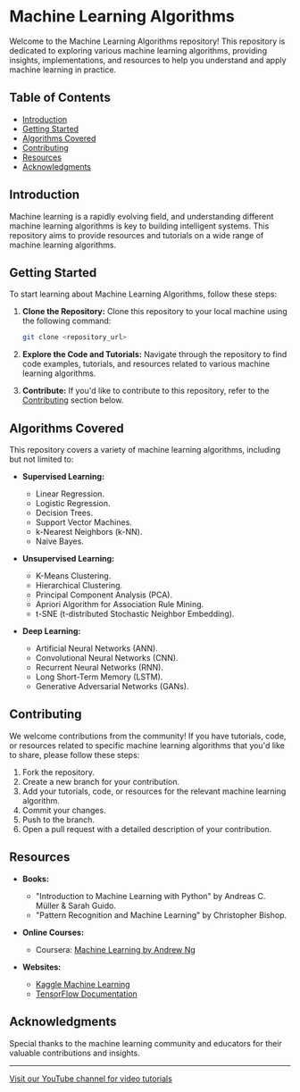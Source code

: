 # Machine Learning Algorithms

Welcome to the Machine Learning Algorithms repository! This repository is dedicated to exploring various machine learning algorithms, providing insights, implementations, and resources to help you understand and apply machine learning in practice.

## Table of Contents

- [Introduction](#introduction)
- [Getting Started](#getting-started)
- [Algorithms Covered](#algorithms-covered)
- [Contributing](#contributing)
- [Resources](#resources)
- [Acknowledgments](#acknowledgments)

## Introduction

Machine learning is a rapidly evolving field, and understanding different machine learning algorithms is key to building intelligent systems. This repository aims to provide resources and tutorials on a wide range of machine learning algorithms.

## Getting Started

To start learning about Machine Learning Algorithms, follow these steps:

1. **Clone the Repository:** Clone this repository to your local machine using the following command:
   ```bash
   git clone <repository_url>
   ```

2. **Explore the Code and Tutorials:** Navigate through the repository to find code examples, tutorials, and resources related to various machine learning algorithms.

3. **Contribute:** If you'd like to contribute to this repository, refer to the [Contributing](#contributing) section below.

## Algorithms Covered

This repository covers a variety of machine learning algorithms, including but not limited to:

- **Supervised Learning:**
  - Linear Regression.
  - Logistic Regression.
  - Decision Trees.
  - Support Vector Machines.
  - k-Nearest Neighbors (k-NN).
  - Naive Bayes.

- **Unsupervised Learning:**
  - K-Means Clustering.
  - Hierarchical Clustering.
  - Principal Component Analysis (PCA).
  - Apriori Algorithm for Association Rule Mining.
  - t-SNE (t-distributed Stochastic Neighbor Embedding).

- **Deep Learning:**
  - Artificial Neural Networks (ANN).
  - Convolutional Neural Networks (CNN).
  - Recurrent Neural Networks (RNN).
  - Long Short-Term Memory (LSTM).
  - Generative Adversarial Networks (GANs).

## Contributing

We welcome contributions from the community! If you have tutorials, code, or resources related to specific machine learning algorithms that you'd like to share, please follow these steps:

1. Fork the repository.
2. Create a new branch for your contribution.
3. Add your tutorials, code, or resources for the relevant machine learning algorithm.
4. Commit your changes.
5. Push to the branch.
6. Open a pull request with a detailed description of your contribution.

## Resources

- **Books:**
  - "Introduction to Machine Learning with Python" by Andreas C. Müller & Sarah Guido.
  - "Pattern Recognition and Machine Learning" by Christopher Bishop.

- **Online Courses:**
  - Coursera: [Machine Learning by Andrew Ng](https://www.coursera.org/learn/machine-learning)

- **Websites:**
  - [Kaggle Machine Learning](https://www.kaggle.com/learn/machine-learning)
  - [TensorFlow Documentation](https://www.tensorflow.org/)

## Acknowledgments

Special thanks to the machine learning community and educators for their valuable contributions and insights.

---

[Visit our YouTube channel for video tutorials](<YouTube_Channel_Link>)